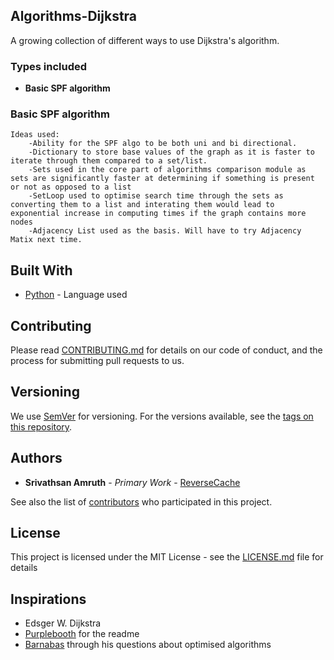 ## Algorithms-Dijkstra
A growing collection of different ways to use Dijkstra's algorithm.

### Types included

* **Basic SPF algorithm**  


### Basic SPF algorithm

```
Ideas used:
    -Ability for the SPF algo to be both uni and bi directional.
    -Dictionary to store base values of the graph as it is faster to iterate through them compared to a set/list.
    -Sets used in the core part of algorithms comparison module as sets are significantly faster at determining if something is present or not as opposed to a list 
    -SetLoop used to optimise search time through the sets as converting them to a list and interating them would lead to exponential increase in computing times if the graph contains more nodes 
    -Adjacency List used as the basis. Will have to try Adjacency Matix next time.
```


## Built With

* [Python](https://www.python.org/) - Language used

## Contributing

Please read [CONTRIBUTING.md](https://gist.github.com/ReverseCache) for details on our code of conduct, and the process for submitting pull requests to us.

## Versioning

We use [SemVer](http://semver.org/) for versioning. For the versions available, see the [tags on this repository](https://github.com/your/project/tags). 

## Authors

* **Srivathsan Amruth** - *Primary Work* - [ReverseCache](https://github.com/ReverseCache)

See also the list of [contributors](https://github.com/your/project/contributors) who participated in this project.

## License

This project is licensed under the MIT License - see the [LICENSE.md](LICENSE.md) file for details

## Inspirations

* Edsger W. Dijkstra     
* [Purplebooth](https://github.com/PurpleBooth) for the readme
* [Barnabas](https://github.com/skumbagbarney) through his questions about optimised algorithms
